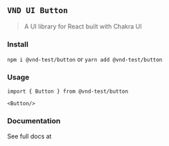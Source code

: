 ## `VND UI Button`

> A UI library for React built with Chakra UI

### Install

`npm i @vnd-test/button`
or
`yarn add @vnd-test/button`

### Usage
```
import { Button } from @vnd-test/button

<Button/>
```
### Documentation
See full docs at 
